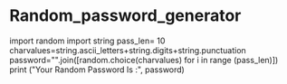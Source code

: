 # Random_password_generator
import random
import string
pass_len= 10
charvalues=string.ascii_letters+string.digits+string.punctuation
password="".join([random.choice(charvalues)
                  for i in range (pass_len)])
print ("Your Random Password Is :", password)
